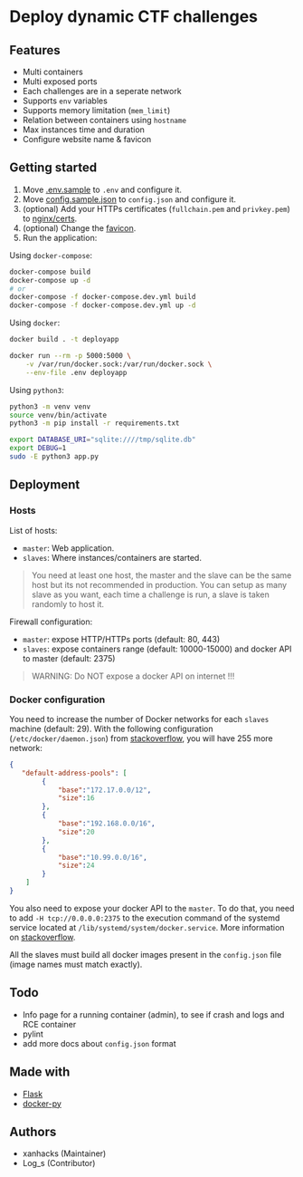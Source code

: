 # Deploy dynamic CTF challenges

## Features

- Multi containers 
- Multi exposed ports
- Each challenges are in a seperate network
- Supports `env` variables
- Supports memory limitation (`mem_limit`)
- Relation between containers using `hostname`
- Max instances time and duration
- Configure website name & favicon

## Getting started

1. Move [.env.sample](.env.sample) to `.env` and configure it.
2. Move [config.sample.json](config.sample.json) to `config.json` and configure it.
3. (optional) Add your HTTPs certificates (`fullchain.pem` and `privkey.pem`) to [nginx/certs](nginx/certs).
4. (optional) Change the [favicon](./app/static/img/favicon.ico).
5. Run the application:

Using `docker-compose`:

```bash
docker-compose build
docker-compose up -d
# or
docker-compose -f docker-compose.dev.yml build
docker-compose -f docker-compose.dev.yml up -d
```

Using `docker`:

```bash
docker build . -t deployapp

docker run --rm -p 5000:5000 \
    -v /var/run/docker.sock:/var/run/docker.sock \
    --env-file .env deployapp
```

Using `python3`:

```bash
python3 -m venv venv
source venv/bin/activate
python3 -m pip install -r requirements.txt

export DATABASE_URI="sqlite:////tmp/sqlite.db"
export DEBUG=1
sudo -E python3 app.py
```

## Deployment

### Hosts

List of hosts:

- `master`: Web application.
- `slaves`: Where instances/containers are started.

> You need at least one host, the master and the slave can be the same host but its not recommended in production.
> You can setup as many slave as you want, each time a challenge is run, a slave is taken randomly to host it.

Firewall configuration:

- `master`: expose HTTP/HTTPs ports (default: 80, 443)
- `slaves`: expose containers range (default: 10000-15000) and docker API to master (default: 2375)

> WARNING: Do NOT expose a docker API on internet !!!

### Docker configuration

You need to increase the number of Docker networks for each `slaves` machine (default: 29). With the following configuration (`/etc/docker/daemon.json`) from [stackoverflow](https://stackoverflow.com/a/69027727/11428808), you will have 255 more network:

```json
{
   "default-address-pools": [
        {
            "base":"172.17.0.0/12",
            "size":16
        },
        {
            "base":"192.168.0.0/16",
            "size":20
        },
        {
            "base":"10.99.0.0/16",
            "size":24
        }
    ]
}
```

You also need to expose your docker API to the `master`. To do that, you need to add `-H tcp://0.0.0.0:2375` to the execution command of the systemd service located at `/lib/systemd/system/docker.service`. More information on [stackoverflow](https://stackoverflow.com/a/60954417/11428808).

All the slaves must build all docker images present in the `config.json` file (image names must match exactly).

## Todo

- Info page for a running container (admin), to see if crash and logs and RCE container
- pylint
- add more docs about `config.json` format

## Made with

- [Flask](https://flask.palletsprojects.com/)
- [docker-py](https://docker-py.readthedocs.io/en/stable/)

## Authors

- xanhacks (Maintainer)
- Log\_s (Contributor)
